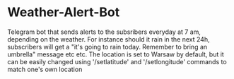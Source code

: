 # Weather-Alert-Bot
Telegram bot that sends alerts to the subsribers everyday at 7 am, depending on the weather. For instance should it rain in the next 24h, subscribers will get a "it's going to rain today. Remember to bring an umbrella" message etc etc.
The location is set to Warsaw by default, but it can be easily changed using '/setlatitude' and '/setlongitude' commands to match one's own location
